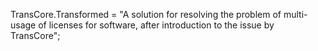 TransCore.Transformed = "A solution for resolving the problem of multi-usage of licenses for software, after introduction to the issue by TransCore";
